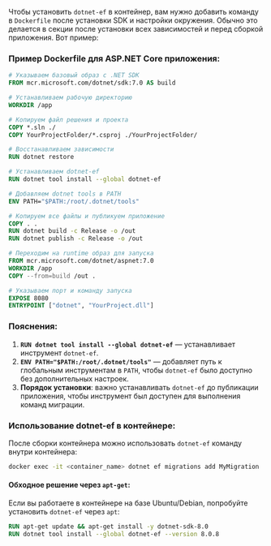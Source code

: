 Чтобы установить `dotnet-ef` в контейнер, вам нужно добавить команду в `Dockerfile` после установки SDK и настройки окружения. Обычно это делается в секции после установки всех зависимостей и перед сборкой приложения. Вот пример:

### Пример Dockerfile для ASP.NET Core приложения:

```dockerfile
# Указываем базовый образ с .NET SDK
FROM mcr.microsoft.com/dotnet/sdk:7.0 AS build

# Устанавливаем рабочую директорию
WORKDIR /app

# Копируем файл решения и проекта
COPY *.sln ./
COPY YourProjectFolder/*.csproj ./YourProjectFolder/

# Восстанавливаем зависимости
RUN dotnet restore

# Устанавливаем dotnet-ef
RUN dotnet tool install --global dotnet-ef

# Добавляем dotnet tools в PATH
ENV PATH="$PATH:/root/.dotnet/tools"

# Копируем все файлы и публикуем приложение
COPY . .
RUN dotnet build -c Release -o /out
RUN dotnet publish -c Release -o /out

# Переходим на runtime образ для запуска
FROM mcr.microsoft.com/dotnet/aspnet:7.0
WORKDIR /app
COPY --from=build /out .

# Указываем порт и команду запуска
EXPOSE 8080
ENTRYPOINT ["dotnet", "YourProject.dll"]
```

### Пояснения:

1. **`RUN dotnet tool install --global dotnet-ef`** — устанавливает инструмент `dotnet-ef`.
2. **`ENV PATH="$PATH:/root/.dotnet/tools"`** — добавляет путь к глобальным инструментам в `PATH`, чтобы `dotnet-ef` было доступно без дополнительных настроек.
3. **Порядок установки**: важно устанавливать `dotnet-ef` до публикации приложения, чтобы инструмент был доступен для выполнения команд миграции.

### Использование dotnet-ef в контейнере:

После сборки контейнера можно использовать `dotnet-ef` команду внутри контейнера:

```bash
docker exec -it <container_name> dotnet ef migrations add MyMigration
```

#### **Обходное решение через `apt-get`:**

Если вы работаете в контейнере на базе Ubuntu/Debian, попробуйте установить `dotnet-ef` через `apt`:

```Dockerfile
RUN apt-get update && apt-get install -y dotnet-sdk-8.0
RUN dotnet tool install --global dotnet-ef --version 8.0.8
```